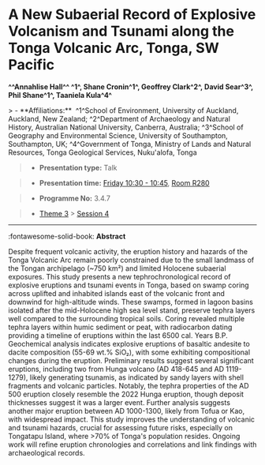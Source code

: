 # A New Subaerial Record of Explosive Volcanism and Tsunami along the Tonga Volcanic Arc, Tonga, SW Pacific

**^^Annahlise Hall^^ ^1^, Shane Cronin^1^, Geoffrey Clark^2^, David Sear^3^, Phil Shane^1^, Taaniela Kula^4^**

<!-- more -->> - **Affiliations:**  ^1^School of Environment, University of Auckland, Auckland, New Zealand; ^2^Department of Archaeology and Natural History, Australian National University, Canberra, Australia; ^3^School of Geography and Environmental Science, University of Southampton, Southampton, UK; ^4^Government of Tonga, Ministry of Lands and Natural Resources, Tonga Geological Services, Nuku'alofa, Tonga 

> - **Presentation type:** Talk

> - **Presentation time:** [Friday 10:30 - 10:45](../sessions_comparison.md#__tabbed_4_3), [Room R280](../maps_venue.md#__tabbed_1_1)

> - **Programme No:** 3.4.7

> - [Theme 3](../theme3.md) > [Session 4](../sessions/session-3-4.md)

--- 

:fontawesome-solid-book: **Abstract**

Despite frequent volcanic activity, the eruption history and hazards of the Tonga Volcanic Arc remain poorly constrained due to the small landmass of the Tongan archipelago (~750 km²) and limited Holocene subaerial exposures. This study presents a new tephrochronological record of explosive eruptions and tsunami events in Tonga, based on swamp coring across uplifted and inhabited islands east of the volcanic front and downwind for high-altitude winds. These swamps, formed in lagoon basins isolated after the mid-Holocene high sea level stand, preserve tephra layers well compared to the surrounding tropical soils. Coring revealed multiple tephra layers within humic sediment or peat, with radiocarbon dating providing a timeline of eruptions within the last 6500 cal. Years B.P. Geochemical analysis indicates explosive eruptions of basaltic andesite to dacite composition (55-69 wt.% SiO₂), with some exhibiting compositional changes during the eruption. Preliminary results suggest several significant eruptions, including two from Hunga volcano (AD 418-645 and AD 1119-1279), likely generating tsunamis, as indicated by sandy layers with shell fragments and volcanic particles. Notably, the tephra properties of the AD 500 eruption closely resemble the 2022 Hunga eruption, though deposit thicknesses suggest it was a larger event. Further analysis suggests another major eruption between AD 1000-1300, likely from Tofua or Kao, with widespread impact. This study improves the understanding of volcanic and tsunami hazards, crucial for assessing future risks, especially on Tongatapu Island, where >70% of Tonga's population resides. Ongoing work will refine eruption chronologies and correlations and link findings with archaeological records.

